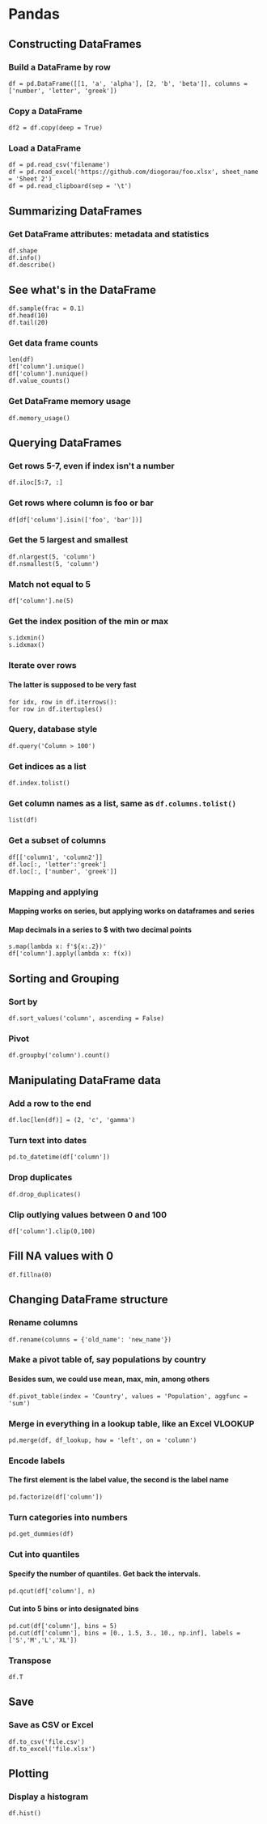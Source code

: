 # Pandas

## Constructing DataFrames
### Build a DataFrame by row
    df = pd.DataFrame([[1, 'a', 'alpha'], [2, 'b', 'beta']], columns = ['number', 'letter', 'greek'])

### Copy a DataFrame
    df2 = df.copy(deep = True)

### Load a DataFrame
    df = pd.read_csv('filename')
    df = pd.read_excel('https://github.com/diogorau/foo.xlsx', sheet_name = 'Sheet 2')
    df = pd.read_clipboard(sep = '\t')

## Summarizing DataFrames

### Get DataFrame attributes: metadata and statistics
    df.shape
    df.info()
    df.describe()

## See what's in the DataFrame
    df.sample(frac = 0.1)
    df.head(10)
    df.tail(20)

### Get data frame counts
    len(df)
    df['column'].unique()
    df['column'].nunique()
    df.value_counts()

### Get DataFrame memory usage
    df.memory_usage()


## Querying DataFrames

### Get rows 5-7, even if index isn't a number
    df.iloc[5:7, :]

### Get rows where column is foo or bar
    df[df['column'].isin(['foo', 'bar'])]

### Get the 5 largest and smallest
    df.nlargest(5, 'column')
    df.nsmallest(5, 'column')

### Match not equal to 5
    df['column'].ne(5)

### Get the index position of the min or max
    s.idxmin()
    s.idxmax()

### Iterate over rows
#### The latter is supposed to be very fast
    for idx, row in df.iterrows():
    for row in df.itertuples()

### Query, database style
    df.query('Column > 100')

### Get indices as a list
    df.index.tolist()
### Get column names as a list, same as `df.columns.tolist()`
    list(df)

### Get a subset of columns
    df[['column1', 'column2']]
    df.loc[:, 'letter':'greek']
    df.loc[:, ['number', 'greek']]

### Mapping and applying
#### Mapping works on series, but applying works on dataframes and series
#### Map decimals in a series to $ with two decimal points
    s.map(lambda x: f'${x:.2})'
    df['column'].apply(lambda x: f(x))

## Sorting and Grouping
### Sort by
    df.sort_values('column', ascending = False)

### Pivot
    df.groupby('column').count()



## Manipulating DataFrame data

### Add a row to the end
    df.loc[len(df)] = (2, 'c', 'gamma')

### Turn text into dates
    pd.to_datetime(df['column'])

### Drop duplicates
    df.drop_duplicates()

### Clip outlying values between 0 and 100
    df['column'].clip(0,100)

## Fill NA values with 0
    df.fillna(0)


## Changing DataFrame structure

### Rename columns
    df.rename(columns = {'old_name': 'new_name'})

### Make a pivot table of, say populations by country
#### Besides sum, we could use mean, max, min, among others
    df.pivot_table(index = 'Country', values = 'Population', aggfunc = 'sum')

### Merge in everything in a lookup table, like an Excel VLOOKUP
    pd.merge(df, df_lookup, how = 'left', on = 'column')

### Encode labels
#### The first element is the label value, the second is the label name
    pd.factorize(df['column'])

### Turn categories into numbers
    pd.get_dummies(df)

### Cut into quantiles
#### Specify the number of quantiles. Get back the intervals.
    pd.qcut(df['column'], n)

#### Cut into 5 bins or into designated bins
    pd.cut(df['column'], bins = 5)
    pd.cut(df['column'], bins = [0., 1.5, 3., 10., np.inf], labels = ['S','M','L','XL'])


### Transpose
    df.T


## Save

### Save as CSV or Excel
    df.to_csv('file.csv')
    df.to_excel('file.xlsx')


## Plotting

### Display a histogram
    df.hist()
